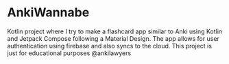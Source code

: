 # AnkiWannabe

Kotlin project where I try to make a flashcard app similar to Anki using Kotlin and Jetpack Compose following a Material Design. The app allows for user authentication using firebase and also syncs to the cloud. This project is just for educational purposes @ankilawyers
